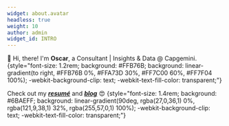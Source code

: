 ```yaml
---
widget: about.avatar
headless: true
weight: 10
author: admin
widget_id: INTRO
---
```


👋 Hi, there! I'm **Oscar**, a Consultant | Insights & Data @ Capgemini.
{style="font-size: 1.2rem; background: #FFB76B; background: linear-gradient(to right, #FFB76B 0%, #FFA73D 30%, #FF7C00 60%, #FF7F04 100%); -webkit-background-clip: text; -webkit-text-fill-color: transparent;"}

Check out my [***resumé***](/about/) and [***blog***](/post/) 😍 
{style="font-size: 1.4rem; background: #6BAEFF; background: linear-gradient(90deg, rgba(27,0,36,1) 0%, rgba(121,9,38,1) 32%, rgba(255,57,0,1) 100%); -webkit-background-clip: text; -webkit-text-fill-color: transparent;"}
